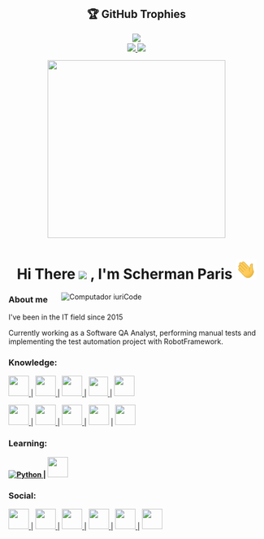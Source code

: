 <div align="center">
	<h2>🏆 GitHub Trophies</h2>
	<img src="https://github-profile-trophy.vercel.app/?username=ScParis&theme=nord&column=7" >
</div>
<div align="center">
	<a href="https://github.com/ScParis">
		<img height="180em" src="https://github-readme-stats.vercel.app/api?username=ScParis&amp;theme=dark&amp;show_icons=true&amp;include_all_commits=true&amp;count_private=true" />
		<img height="180em" src="https://github-readme-stats.vercel.app/api/top-langs/?username=ScParis&amp;layout=compact&amp;theme=dark" />
	</a>
</div>
<p align="Center">
	<img src="https://camo.githubusercontent.com/3b7c592ede97b6138ffd4b1cc1541c2f3b11fd39/687474703a2f2f33312e6d656469612e74756d626c722e636f6d2f31376665613932306666333665663466356238373764353231366137616164392f74756d626c725f6d6f39786a65387a5a34317163626975666f315f313238302e676966" height="350px" width="350px" />
</p>
<h1 align="Center">
	Hi There
	<img src="https://media.giphy.com/media/WUlplcMpOCEmTGBtBW/giphy.gif" width="40px" />
	 , I'm Scherman Paris
	<img src="https://raw.githubusercontent.com/ABSphreak/ABSphreak/master/gifs/Hi.gif" width="40px" />
</h1>
<p>
	<img src="https://raw.githubusercontent.com/MicaelliMedeiros/micaellimedeiros/master/image/computer-illustration.png" min-width="400px" max-width="400px" width="400px" align="right" alt="Computador iuriCode" />
</p>
<h3>
	<strong>
		 About me
	</strong>
</h3>
<p>
	I've been in the IT field since 2015
</p>
<p>
	Currently working as a Software QA Analyst, performing manual tests and implementing the test automation project with RobotFramework.
</p>
<h3>
	<strong>
		 Knowledge:
	</strong>
</h3>
<p>
	<a href="https://www.mysql.com/" target="_blank" rel="noopener" title="mysql">
		<img src="https://cdn2.iconfinder.com/data/icons/web-development-17/64/seo_web_development_mysql-512.png" width="40" height="40" alt="" />
	</a>
	<label>
		|
	</label>
	<a href="https://code.visualstudio.com/" target="_blank" rel="noopener" title="vscode">
		<img src="https://i.redd.it/m8tfmccojwb31.png" width="40" height="40" alt="" />
	</a>
	<label>
		|
	</label>
	<a href="https://www.sublimetext.com/" target="_blank" rel="noopener" title="sublime">
		<img src="https://forum.sublimetext.com/uploads/default/original/3X/1/6/16544ec22d6f5a0578b5ce909634780b42feca4d.png" width="40" height="40" alt="" />
	</a>
	<label>
		|
	</label>
	<a href="https://becode.com.br/o-que-e-api-rest-e-restful/" target="_blank" rel="noopener" title="api-rest-restfull">
		<img src="https://icon-library.com/images/rest-api-icon/rest-api-icon-8.jpg" width="38" height="38" alt="" />
	</a>
	<label>
		|
	</label>
	<a href="https://www.postman.com/" target="_blank" rel="noopener" title="postman">
		<img src="https://user-images.githubusercontent.com/7853266/44114706-9c72dd08-9fd1-11e8-8d9d-6d9d651c75ad.png" width="40" height="40" alt="" />
	</a>
</p>
<p>
	<a href="https://linuxmint.com/" target="_blank" rel="noopener" title="linuxmint">
		<img src="https://cdn0.iconfinder.com/data/icons/flat-round-system/512/linux_mint-256.png" width="40" height="40" alt="" />
	</a>
	<label>
		|
	</label>
	<a href="https://github.com/" target="_blank" rel="noopener" title="github">
		<img src="https://cdn3.iconfinder.com/data/icons/social-media-2169/24/social_media_social_media_logo_github_2-256.png" width="40" height="40" alt="" />
	</a>
	<label>
		|
	</label>
	<a href="https://www.atlassian.com/software/jira?&amp;aceid=&amp;adposition=&amp;adgroup=89541912182&amp;campaign=9124878210&amp;creative=542638230371&amp;device=c&amp;keyword=%2Batlassian%20%2Bjira&amp;matchtype=b&amp;network=g&amp;placement=&amp;ds_kids=p51394404101&amp;ds_e=GOOGLE&amp;ds_eid=700000001558501&amp;ds_e1=GOOGLE&amp;gclid=Cj0KCQjw8eOLBhC1ARIsAOzx5cFcS22GafWQLEVWAWV2wtNGQSIxoqPeKQHJJx_o7UienN6yAYOWBwsaAk4xEALw_wcB&amp;gclsrc=aw.ds" target="_blank" rel="noopener" title="jira">
		<img src="https://icons-for-free.com/iconfiles/png/512/boards+epics+jira+management+productivity+tasks+icon-1320165721500915167.png" width="40" height="40" alt="" />
	</a>
	<label>
		|
	</label>
	<img src="https://resources.jetbrains.com/storage/products/space/img/meta/logo.png" width="40" height="40" alt="" />
	<label>
		|
	</label>
	<a href="https://robotframework.org/" target="_blank" rel="noopener" title="robot">
		<img src="https://tomiturtiainen.gallerycdn.vsassets.io/extensions/tomiturtiainen/rf-intellisense/2.8.0/1572279203487/Microsoft.VisualStudio.Services.Icons.Default" width="40" height="40" alt="" />
	</a>
</p>
<p>
</p>
<h3>
	<strong>
		 Learning:
	</strong>
</h3>
<p>
	<strong>
		<a href="https://www.python.org/" target="_blank" rel="noopener" title="python">
			<img src="https://cdn-icons-png.flaticon.com/512/919/919852.png" alt="Python" width="40" height="40" />
		</a>
			<label>
				|
			</label>
		<a href="https://www.java.com/pt-BR/" target="_blank" rel="noopener" title="java">
			<img src="https://aashish.gallerycdn.vsassets.io/extensions/aashish/java-cp-snippets/1.0.6/1589796139543/Microsoft.VisualStudio.Services.Icons.Default" width="40" height="40" alt="" />
		</a>
	</strong>
</p>
<p>
</p>
<h3>
	<strong>
		 Social:
	</strong>
</h3>
<div>
	<div>
		<p align="left">
			<a href="https://www.linkedin.com/in/scherman-paris/">
				<img src="https://cdn0.iconfinder.com/data/icons/social-media-2091/100/social-06-256.png" width="40" height="40" />
			</a>
			<label>
				|
			</label>
			<a href="https://www.youtube.com/channel/UCkvP3Xld_FWJYD5GXXv7ogw">
				<img src="https://cdn3.iconfinder.com/data/icons/capsocial-round/500/youtube-256.png" width="40" height="40" />
			</a>
			<label>
				|
			</label>
			<a href="https://www.facebook.com/sc.paris">
				<img src="https://cdn3.iconfinder.com/data/icons/2018-social-media-logotypes/1000/2018_social_media_popular_app_logo_facebook-256.png" width="40" height="40" />
			</a>
			<label>
				|
			</label>
			<a href="mailto:sch.pariss@gmail.com">
				<img src="https://cdn2.iconfinder.com/data/icons/social-icons-circular-color/512/gmail-256.png" width="40" height="40" />
			</a>
			<label>
				|
			</label>
			<a href="https://www.instagram.com/sc_paris/">
				<img src="https://cdn3.iconfinder.com/data/icons/2018-social-media-logotypes/1000/2018_social_media_popular_app_logo_instagram-256.png" width="40" height="40" />
			</a>
			<label>
				|
			</label>
			<a href="https://wa.me/qr/B32TCJSJNKEVP1">
				<img src="https://cdn3.iconfinder.com/data/icons/2018-social-media-logotypes/1000/2018_social_media_popular_app_logo-whatsapp-256.png" width="40" height="40" />
			</a>
		</p>
	</div>
</div>
